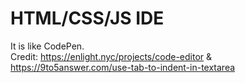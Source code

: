 # HTML/CSS/JS IDE
It is like CodePen.<br>Credit: https://enlight.nyc/projects/code-editor & https://9to5answer.com/use-tab-to-indent-in-textarea
